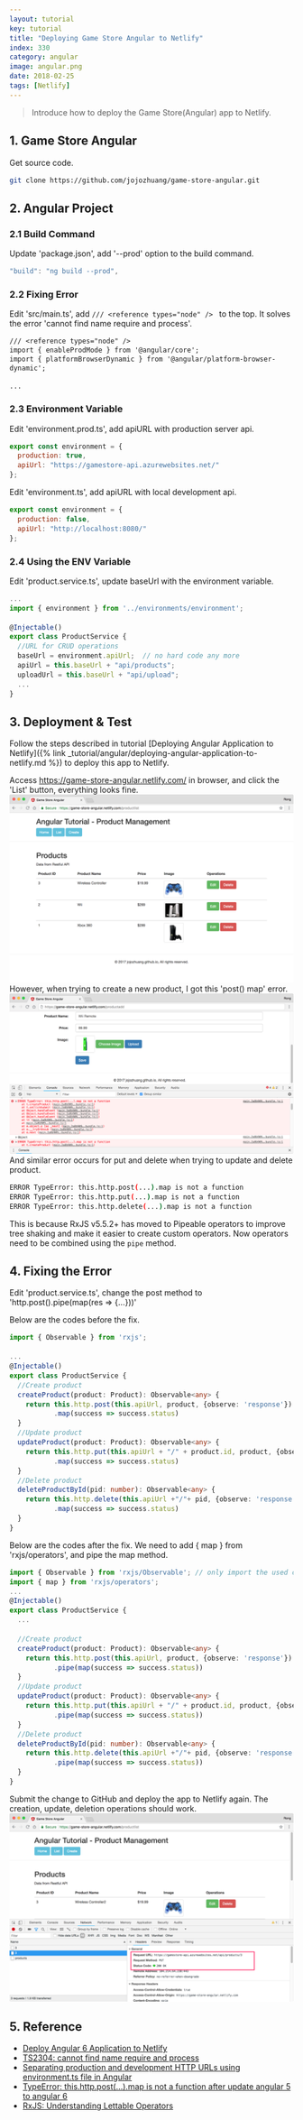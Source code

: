 ```yaml
---
layout: tutorial
key: tutorial
title: "Deploying Game Store Angular to Netlify"
index: 330
category: angular
image: angular.png
date: 2018-02-25
tags: [Netlify]
---
```


> Introduce how to deploy the Game Store(Angular) app to Netlify.

## 1. Game Store Angular
Get source code.
```sh
git clone https://github.com/jojozhuang/game-store-angular.git
```
## 2. Angular Project
### 2.1 Build Command
Update 'package.json', add '--prod' option to the build command.
```javascript
"build": "ng build --prod",
```
### 2.2 Fixing Error
Edit 'src/main.ts', add `/// <reference types="node" /> ` to the top. It solves the error 'cannot find name require and process'.
```javacript
/// <reference types="node" />
import { enableProdMode } from '@angular/core';
import { platformBrowserDynamic } from '@angular/platform-browser-dynamic';

...

```
### 2.3 Environment Variable
Edit 'environment.prod.ts', add apiURL with production server api.
```javascript
export const environment = {
  production: true,
  apiUrl: "https://gamestore-api.azurewebsites.net/"
};
```
Edit 'environment.ts', add apiURL with local development api.
```javascript
export const environment = {
  production: false,
  apiUrl: "http://localhost:8080/"
};
```
### 2.4 Using the ENV Variable
Edit 'product.service.ts', update baseUrl with the environment variable.
```javascript
...
import { environment } from '../environments/environment';

@Injectable()
export class ProductService {
  //URL for CRUD operations
  baseUrl = environment.apiUrl;  // no hard code any more
  apiUrl = this.baseUrl + "api/products";
  uploadUrl = this.baseUrl + "api/upload";
  ...
}
```

## 3. Deployment & Test
Follow the steps described in tutorial [Deploying Angular Application to Netlify]({% link _tutorial/angular/deploying-angular-application-to-netlify.md %}) to deploy this app to Netlify.

Access https://game-store-angular.netlify.com/ in browser, and click the 'List' button, everything looks fine.
![image](/public/tutorials/330/productlist.png)
However, when trying to create a new product, I got this 'post() map' error.
![image](/public/tutorials/330/maperror.png)
And similar error occurs for put and delete when trying to update and delete product.
```sh
ERROR TypeError: this.http.post(...).map is not a function
ERROR TypeError: this.http.put(...).map is not a function
ERROR TypeError: this.http.delete(...).map is not a function
```
This is because RxJS v5.5.2+ has moved to Pipeable operators to improve tree shaking and make it easier to create custom operators. Now operators need to be combined using the `pipe` method.

## 4. Fixing the Error
Edit 'product.service.ts', change the post method to 'http.post().pipe(map(res => {...}))'

Below are the codes before the fix.
```typescript
import { Observable } from 'rxjs';

...
@Injectable()
export class ProductService {
  //Create product
  createProduct(product: Product): Observable<any> {
    return this.http.post(this.apiUrl, product, {observe: 'response'})
           .map(success => success.status)
  }
  //Update product
  updateProduct(product: Product): Observable<any> {
    return this.http.put(this.apiUrl + "/" + product.id, product, {observe: 'response'})
           .map(success => success.status)
  }
  //Delete product
  deleteProductById(pid: number): Observable<any> {
    return this.http.delete(this.apiUrl +"/"+ pid, {observe: 'response'})
           .map(success => success.status)
  }
}
```
Below are the codes after the fix. We need to add { map } from 'rxjs/operators', and pipe the map method.
```typescript
import { Observable } from 'rxjs/Observable'; // only import the used class to minimize the size
import { map } from 'rxjs/operators';
...
@Injectable()
export class ProductService {
  ...

  //Create product
  createProduct(product: Product): Observable<any> {
    return this.http.post(this.apiUrl, product, {observe: 'response'})
           .pipe(map(success => success.status))
  }
  //Update product
  updateProduct(product: Product): Observable<any> {
    return this.http.put(this.apiUrl + "/" + product.id, product, {observe: 'response'})
           .pipe(map(success => success.status))
  }
  //Delete product
  deleteProductById(pid: number): Observable<any> {
    return this.http.delete(this.apiUrl +"/"+ pid, {observe: 'response'})
           .pipe(map(success => success.status))
  }
}
```
Submit the change to GitHub and deploy the app to Netlify again. The creation, update, deletion operations should work.
![image](/public/tutorials/330/put.png)

## 5. Reference
* [Deploy Angular 6 Application to Netlify](https://medium.com/@geeksamu/deploy-angular-6-application-to-netlify-60b39b9df61c)
* [TS2304: cannot find name require and process](https://stackoverflow.com/questions/42179659/ts2304-cannot-find-name-require-and-process#42588099)
* [Separating production and development HTTP URLs using environment.ts file in Angular](https://medium.com/@balramchavan/separating-production-and-development-http-urls-using-environment-ts-file-in-angular-4c2dd0c5a8b0)
* [TypeError: this.http.post(…).map is not a function after update angular 5 to angular 6](https://stackoverflow.com/questions/50595898/typeerror-this-http-post-map-is-not-a-function-after-update-angular-5-to-a)
* [RxJS: Understanding Lettable Operators](https://blog.angularindepth.com/rxjs-understanding-lettable-operators-fe74dda186d3)

